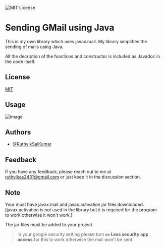 ![MIT License](https://img.shields.io/apm/l/atomic-design-ui.svg?)

# Sending GMail using Java

This is my own library which uses javax.mail. My library simplifies the sending of mails using Java.

All the decription of the functions and constructor is included as Javadoc in the code itself.

## License

[MIT](https://choosealicense.com/licenses/mit/)


## Usage

![image](https://user-images.githubusercontent.com/86515993/140597406-544a7862-205b-4236-b7a1-45af222c5f6e.png)

## Authors

- [@RuthvikSaiKumar](https://www.github.com/RuthvikSaiKumar)


## Feedback

If you have any feedback, please reach out to me at ruthvikas2431@gmail.com or just keep it in the discussion section.

## Note

Your must have javax.mail and javax.activation jar files downloaded. [javax.activation is not used in the library but it is required for the program to work otherwise it won't work.]

The jar files must be added to your project.

> In your google security setting please turn ***```on```*** **Less security app access** for this to work otherwise the mail won't be sent.
